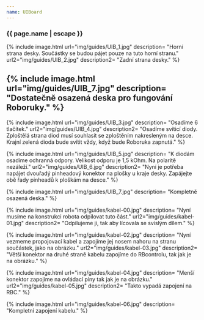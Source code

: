 ```yaml
---
name: UIBoard
---
```

### {{ page.name | escape }}

{% include image.html
   url="img/guides/UIB_1.jpg"
   description=
      "Horní strana desky. Součástky se budou pájet pouze na tuto horní stranu."
   url2="img/guides/UIB_2.jpg"
   description2=
      "Zadní strana desky."
%} 

{% include image.html
   url="img/guides/UIB_7.jpg"
   description=
      "Dostatečně osazená deska pro fungování Roboruky."
%}
---
{% include image.html
   url="img/guides/UIB_3.jpg"
   description=
      "Osadíme 6 tlačítek."
   url2="img/guides/UIB_4.jpg"
   description2=
      "Osadíme svíticí diody. Zploštělá strana diod musí souhlasit se zploštěním nakresleným na desce. Krajní zelená dioda bude svítit vždy, když bude Roboruka zapnutá."
%} 

{% include image.html
   url="img/guides/UIB_5.jpg"
   description=
      "K diodám osadíme ochranná odpory. Velikost odporu je 1,5 kOhm. Na polaritě nezáleží."
   url2="img/guides/UIB_6.jpg"
   description2=
      "Nyní je potřeba napájet dvouřadý pinheadový konektor na plošky u kraje desky. Zapájejte obě řady pinheadů k ploškám na desce."
%}

{% include image.html
   url="img/guides/UIB_7.jpg"
   description=
      "Kompletně osazená deska."
%}

{% include image.html
   url="img/guides/kabel-00.jpg"
   description=
      "Nyní musíme na konstrukci robota odpilovat tuto část."
   url2="img/guides/kabel-01.jpg"
   description2=
      "Odpilujeme ji, tak aby lícovala se svislým dílem."
%}

{% include image.html
   url="img/guides/kabel-02.jpg"
   description=
      "Nyní vezmeme propojovací kabel a zapojíme jej nosem nahoru na stranu součástek, jako na obrázku."
   url2="img/guides/kabel-03.jpg"
   description2=
      "Větší konektor na druhé straně kabelu zapojíme do RBcontrolu, tak jak je na obrázku."
%}

{% include image.html
   url="img/guides/kabel-04.jpg"
   description=
      "Menší konektor zapojíme na ovládací piny tak jak je na obrázku."
   url2="img/guides/kabel-05.jpg"
   description2=
      "Takto vypadá zapojení na RBC."
%}

{% include image.html
   url="img/guides/kabel-06.jpg"
   description=
      "Kompletní zapojení kabelu."
%}
